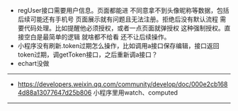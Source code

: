 - regUser接口需要用户信息。页面都能进 不同意拿不到头像昵称等数据，包括后续可能还有手机号 页面展示就有问题且无法注册。拒绝后没有默认流程 需要代码处理。比如提醒他必须授权，或者一点页面就弹授权 这种强制授权。直接空白是最简单的逻辑 就啥都不给看 还不让后续操作。
- 小程序没有刷新.token过期怎么操作，比如调用a接口保存编辑，接口返回token过期，调getToken接口，之后重新调a接口？
- echart没做
----------------------------------------------------------------------------
- https://developers.weixin.qq.com/community/develop/doc/000e2cb1684d88a13077647d25b806 小程序里用watch、computed
----------------------------------------------------------------------------